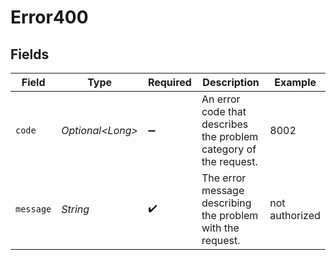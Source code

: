 # Error400


## Fields

| Field                                                             | Type                                                              | Required                                                          | Description                                                       | Example                                                           |
| ----------------------------------------------------------------- | ----------------------------------------------------------------- | ----------------------------------------------------------------- | ----------------------------------------------------------------- | ----------------------------------------------------------------- |
| `code`                                                            | *Optional\<Long>*                                                 | :heavy_minus_sign:                                                | An error code that describes the problem category of the request. | 8002                                                              |
| `message`                                                         | *String*                                                          | :heavy_check_mark:                                                | The error message describing the problem with the request.        | not authorized                                                    |